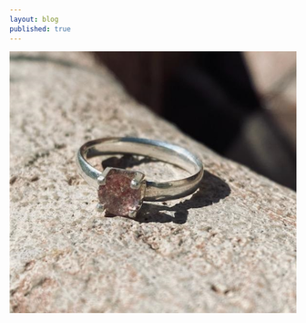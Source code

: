 ```yaml
---
layout: blog
published: true
---
```

![halfround_silver_strawberryquartz_7.5.jpg](/images/jewelry/rings/halfround_silver_strawberryquartz_7.5.jpg)
